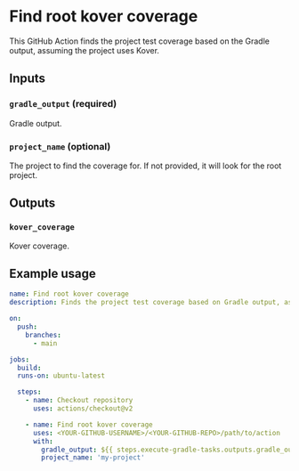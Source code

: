 # Find root kover coverage

This GitHub Action finds the project test coverage based on the Gradle output, assuming the project uses Kover.

## Inputs

### `gradle_output` (required)

Gradle output.

### `project_name` (optional)

The project to find the coverage for. If not provided, it will look for the root project.

## Outputs

### `kover_coverage`

Kover coverage.

## Example usage

```yaml
name: Find root kover coverage
description: Finds the project test coverage based on Gradle output, assuming the project uses Kover

on:
  push:
    branches:
      - main

jobs:
  build:
  runs-on: ubuntu-latest

  steps:
    - name: Checkout repository
      uses: actions/checkout@v2

    - name: Find root kover coverage
      uses: <YOUR-GITHUB-USERNAME>/<YOUR-GITHUB-REPO>/path/to/action
      with:
        gradle_output: ${{ steps.execute-gradle-tasks.outputs.gradle_output }}
        project_name: 'my-project'
```
